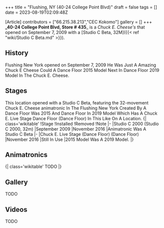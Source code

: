 +++
title = "Flushing, NY (40-24 College Point Blvd)"
draft = false
tags = []
date = 2023-08-19T02:09:48Z

[Article]
contributors = ["66.215.38.213","CEC Kokomo"]
gallery = []
+++
**_40-24 College Point Blvd, Store # 435**_ is a _Chuck E. Cheese's_ that opened on
September 7, 2009 with a [Studio C Beta, 32M]({{< ref "wiki/Studio C Beta.md" >}}).


## History ##
Flushing New York opened on September 7, 2009 He Was
Just A Amazing Chuck E Cheese Could A Dance Floor 2015 Model
Next In Dance Floor 2019 Model
In The Chuck E. Cheese.


## Stages ##
This location opened with a Studio C Beta, featuring the 32-movement Chuck E. Cheese
animatronic In The Flushing New York
Created By A Dance Floor Was 2015 And Dance Floor In 2019 Model
Which Has A Chuck E. Live Stage Dance Floor (Dance Floor)
In This Like On A Location.
{| class='wikitable'
!Stage
!Installed
!Removed
!Note
|-
|Studio C 2000 (Studio C 2000, 32m)
|September 2009
|November 2016
|Animatronic Was A Studio C Beta
|-
|Chuck E. Live Stage (Dance Floor)  (Dance Floor)
|November 2016
|Still In Use
|2015 Model Was A 2019 Model.
|}


## Animatronics ##
{| class='wikitable'
TODO
|}
## Gallery ##
TODO


## Videos ##
TODO